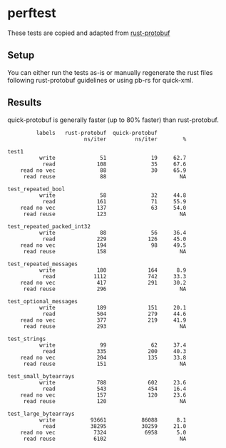 # perftest

These tests are copied and adapted from [rust-protobuf](https://github.com/stepancheg/rust-protobuf/tree/master/src/perftest)

## Setup

You can either run the tests as-is or manually regenerate the rust files following rust-protobuf guidelines or using pb-rs for quick-xml.

## Results

quick-protobuf is generally faster (up to 80% faster) than rust-protobuf.

```
         labels   rust-protobuf  quick-protobuf
                        ns/iter         ns/iter        %

test1
          write              51              19     62.7
           read             108              35     67.6
    read no vec              88              30     65.9
     read reuse              88                       NA

test_repeated_bool
          write              58              32     44.8
           read             161              71     55.9
    read no vec             137              63     54.0
     read reuse             123                       NA

test_repeated_packed_int32
          write              88              56     36.4
           read             229             126     45.0
    read no vec             194              98     49.5
     read reuse             158                       NA

test_repeated_messages
          write             180             164      8.9
           read            1112             742     33.3
    read no vec             417             291     30.2
     read reuse             296                       NA

test_optional_messages
          write             189             151     20.1
           read             504             279     44.6
    read no vec             377             219     41.9
     read reuse             293                       NA

test_strings
          write              99              62     37.4
           read             335             200     40.3
    read no vec             204             135     33.8
     read reuse             151                       NA

test_small_bytearrays
          write             788             602     23.6
           read             543             454     16.4
    read no vec             157             120     23.6
     read reuse             120                       NA

test_large_bytearrays
          write           93661           86088      8.1
           read           38295           30259     21.0
    read no vec            7324            6958      5.0
     read reuse            6102                       NA
```
